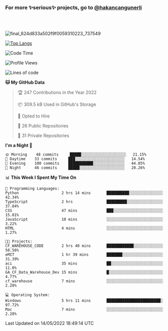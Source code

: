 ### For more ✨serious✨ projects, go to [@hakancangunerli](https://github.com/hakancangunerli)

<br>
<br>


![final_624d833a502f9f0059310223_737549](https://user-images.githubusercontent.com/33205097/161971799-9ce51eed-574a-4cab-ae73-ff67b8fa940f.gif)


[![Top Langs](https://github-readme-stats.vercel.app/api/top-langs/?username=63616e&layout=compact&hide=tex,html,shell,assembly,javascript,C&langs_count=6&exclude_repo=2015-csharp)](https://github.com/anuraghazra/github-readme-stats)


<!--START_SECTION:waka-->
![Code Time](http://img.shields.io/badge/Code%20Time-0%20secs-blue)

![Profile Views](http://img.shields.io/badge/Profile%20Views-40-blue)

![Lines of code](https://img.shields.io/badge/From%20Hello%20World%20I%27ve%20Written-190%20Thousand%20lines%20of%20code-blue)

**🐱 My GitHub Data** 

> 🏆 247 Contributions in the Year 2022
 > 
> 📦 309.5 kB Used in GitHub's Storage 
 > 
> 💼 Opted to Hire
 > 
> 📜 26 Public Repositories 
 > 
> 🔑 31 Private Repositories  
 > 
**I'm a Night 🦉** 

```text
🌞 Morning    48 commits     █████░░░░░░░░░░░░░░░░░░░░   21.15% 
🌆 Daytime    33 commits     ███░░░░░░░░░░░░░░░░░░░░░░   14.54% 
🌃 Evening    100 commits    ███████████░░░░░░░░░░░░░░   44.05% 
🌙 Night      46 commits     █████░░░░░░░░░░░░░░░░░░░░   20.26%

```


📊 **This Week I Spent My Time On** 

```text
💬 Programming Languages: 
Python                   2 hrs 14 mins       ██████████░░░░░░░░░░░░░░░   42.34% 
TypeScript               2 hrs               █████████░░░░░░░░░░░░░░░░   37.84% 
CSS                      47 mins             ███░░░░░░░░░░░░░░░░░░░░░░   15.01% 
JavaScript               10 mins             ░░░░░░░░░░░░░░░░░░░░░░░░░   3.22% 
HTML                     4 mins              ░░░░░░░░░░░░░░░░░░░░░░░░░   1.27%

🐱‍💻 Projects: 
CF_WAREHOUSE_CODE        2 hrs 40 mins       ████████████░░░░░░░░░░░░░   50.56% 
eMIT                     1 hr 39 mins        ███████░░░░░░░░░░░░░░░░░░   31.39% 
aci                      35 mins             ██░░░░░░░░░░░░░░░░░░░░░░░   11.0% 
GA_CF_Data_Warehouse_Dev 15 mins             █░░░░░░░░░░░░░░░░░░░░░░░░   4.77% 
cf_warehouse             7 mins              ░░░░░░░░░░░░░░░░░░░░░░░░░   2.28%

💻 Operating System: 
Windows                  5 hrs 11 mins       ████████████████████████░   97.72% 
Mac                      7 mins              ░░░░░░░░░░░░░░░░░░░░░░░░░   2.28%

```


 Last Updated on 14/05/2022 18:49:14 UTC
<!--END_SECTION:waka-->


